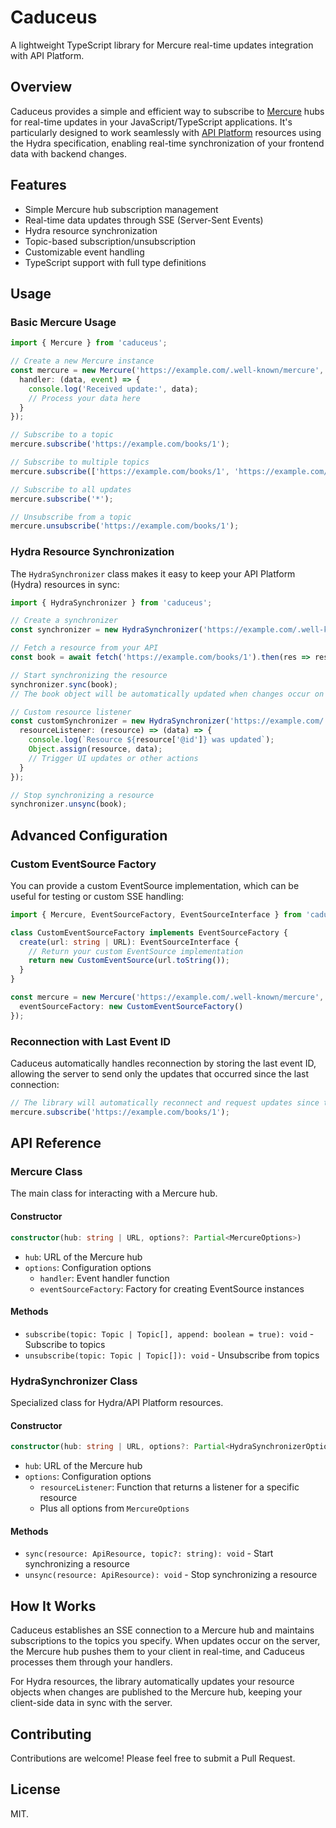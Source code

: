 # Caduceus

A lightweight TypeScript library for Mercure real-time updates integration with API Platform.

## Overview

Caduceus provides a simple and efficient way to subscribe to [Mercure](https://mercure.rocks/) hubs for real-time updates in your JavaScript/TypeScript applications. It's particularly designed to work seamlessly with [API Platform](https://api-platform.com/) resources using the Hydra specification, enabling real-time synchronization of your frontend data with backend changes.

## Features

- Simple Mercure hub subscription management
- Real-time data updates through SSE (Server-Sent Events)
- Hydra resource synchronization
- Topic-based subscription/unsubscription
- Customizable event handling
- TypeScript support with full type definitions

## Usage

### Basic Mercure Usage

```typescript
import { Mercure } from 'caduceus';

// Create a new Mercure instance
const mercure = new Mercure('https://example.com/.well-known/mercure', {
  handler: (data, event) => {
    console.log('Received update:', data);
    // Process your data here
  }
});

// Subscribe to a topic
mercure.subscribe('https://example.com/books/1');

// Subscribe to multiple topics
mercure.subscribe(['https://example.com/books/1', 'https://example.com/books/2']);

// Subscribe to all updates
mercure.subscribe('*');

// Unsubscribe from a topic
mercure.unsubscribe('https://example.com/books/1');
```

### Hydra Resource Synchronization

The `HydraSynchronizer` class makes it easy to keep your API Platform (Hydra) resources in sync:

```typescript
import { HydraSynchronizer } from 'caduceus';

// Create a synchronizer
const synchronizer = new HydraSynchronizer('https://example.com/.well-known/mercure');

// Fetch a resource from your API
const book = await fetch('https://example.com/books/1').then(res => res.json());

// Start synchronizing the resource
synchronizer.sync(book);
// The book object will be automatically updated when changes occur on the server

// Custom resource listener
const customSynchronizer = new HydraSynchronizer('https://example.com/.well-known/mercure', {
  resourceListener: (resource) => (data) => {
    console.log(`Resource ${resource['@id']} was updated`);
    Object.assign(resource, data);
    // Trigger UI updates or other actions
  }
});

// Stop synchronizing a resource
synchronizer.unsync(book);
```

## Advanced Configuration

### Custom EventSource Factory

You can provide a custom EventSource implementation, which can be useful for testing or custom SSE handling:

```typescript
import { Mercure, EventSourceFactory, EventSourceInterface } from 'caduceus';

class CustomEventSourceFactory implements EventSourceFactory {
  create(url: string | URL): EventSourceInterface {
    // Return your custom EventSource implementation
    return new CustomEventSource(url.toString());
  }
}

const mercure = new Mercure('https://example.com/.well-known/mercure', {
  eventSourceFactory: new CustomEventSourceFactory()
});
```

### Reconnection with Last Event ID

Caduceus automatically handles reconnection by storing the last event ID, allowing the server to send only the updates that occurred since the last connection:

```typescript
// The library will automatically reconnect and request updates since the last event
mercure.subscribe('https://example.com/books/1');
```

## API Reference

### Mercure Class

The main class for interacting with a Mercure hub.

#### Constructor

```typescript
constructor(hub: string | URL, options?: Partial<MercureOptions>)
```

- `hub`: URL of the Mercure hub
- `options`: Configuration options
  - `handler`: Event handler function
  - `eventSourceFactory`: Factory for creating EventSource instances

#### Methods

- `subscribe(topic: Topic | Topic[], append: boolean = true): void` - Subscribe to topics
- `unsubscribe(topic: Topic | Topic[]): void` - Unsubscribe from topics

### HydraSynchronizer Class

Specialized class for Hydra/API Platform resources.

#### Constructor

```typescript
constructor(hub: string | URL, options?: Partial<HydraSynchronizerOptions>)
```

- `hub`: URL of the Mercure hub
- `options`: Configuration options
  - `resourceListener`: Function that returns a listener for a specific resource
  - Plus all options from `MercureOptions`

#### Methods

- `sync(resource: ApiResource, topic?: string): void` - Start synchronizing a resource
- `unsync(resource: ApiResource): void` - Stop synchronizing a resource

## How It Works

Caduceus establishes an SSE connection to a Mercure hub and maintains subscriptions to the topics you specify. When updates occur on the server, the Mercure hub pushes them to your client in real-time, and Caduceus processes them through your handlers.

For Hydra resources, the library automatically updates your resource objects when changes are published to the Mercure hub, keeping your client-side data in sync with the server.

## Contributing

Contributions are welcome! Please feel free to submit a Pull Request.

## License

MIT.
